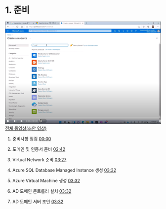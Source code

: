 # 1. 준비

![전체동영상](20211213202945001.png)
[전체 동영상(초안 영상)](https://youtu.be/PJH9Eef2Oec)

1. 준비사항 점검
[00:00](https://youtu.be/PJH9Eef2Oec)

2. 도메인 및 인증서 준비
[02:42](https://youtu.be/PJH9Eef2Oec?t=162)

3. Virtual Network 준비
[03:27](https://youtu.be/PJH9Eef2Oec?t=207)

4. Azure SQL Database Managed Instance 생성
[03:32](https://naver.com)

5. Azure Virtual Machine 생성
[03:32](https://naver.com)

6. AD 도메인 콘트롤러 설치
[03:32](https://naver.com)

7. AD 도메인 서버 조인
[03:32](https://naver.com)

